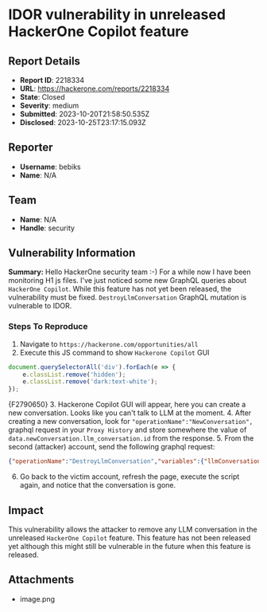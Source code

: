 # IDOR vulnerability in unreleased HackerOne Copilot feature

## Report Details
- **Report ID**: 2218334
- **URL**: https://hackerone.com/reports/2218334
- **State**: Closed
- **Severity**: medium
- **Submitted**: 2023-10-20T21:58:50.535Z
- **Disclosed**: 2023-10-25T23:17:15.093Z

## Reporter
- **Username**: bebiks
- **Name**: N/A

## Team
- **Name**: N/A
- **Handle**: security

## Vulnerability Information
**Summary:**
Hello HackerOne security team :-)
For a while now I have been monitoring H1 js files. I've just noticed some new GraphQL queries about `HackerOne Copilot`. While this feature has not yet been released, the vulnerability must be fixed.
`DestroyLlmConversation` GraphQL mutation is vulnerable to IDOR.

### Steps To Reproduce
1. Navigate to `https://hackerone.com/opportunities/all`
2. Execute this JS command to show `Hackerone Copilot` GUI
```javascript
document.querySelectorAll('div').forEach(e => {
    e.classList.remove('hidden');
    e.classList.remove('dark:text-white');
});
```
{F2790650}
3. Hackerone Copilot GUI will appear, here you can create a new conversation. Looks like you can't talk to LLM at the moment.
4. After creating a new conversation, look for `"operationName":"NewConversation",` graphql request in your `Proxy History` and store somewhere the value of `data.newConversation.llm_conversation.id` from the response.
5. From the second (attacker) account, send the following graphql request:
```json
{"operationName":"DestroyLlmConversation","variables":{"llmConversationId":"#"},"query":"\n  mutation DestroyLlmConversation($llmConversationId: ID!) {\n    destroyConversation(input: { llm_conversation_id: $llmConversationId }) {\n      destroyed\n    }\n  }\n"}
```
6. Go back to the victim account, refresh the page, execute the script again, and notice that the conversation is gone.

## Impact

This vulnerability allows the attacker to remove any LLM conversation in the unreleased `HackerOne Copilot` feature. This feature has not been released yet although this might still be vulnerable in the future when this feature is released.

## Attachments
- image.png

